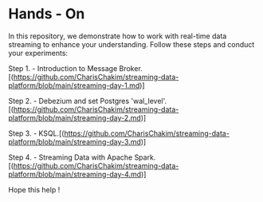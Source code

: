 # Hands - On
In this repository, we demonstrate how to work with real-time data streaming to enhance your understanding. Follow these steps and conduct your experiments:

Step 1. - Introduction to Message Broker.[(https://github.com/CharisChakim/streaming-data-platform/blob/main/streaming-day-1.md)]

Step 2. - Debezium and set Postgres 'wal_level'.[(https://github.com/CharisChakim/streaming-data-platform/blob/main/streaming-day-2.md)]

Step 3. - KSQL.[(https://github.com/CharisChakim/streaming-data-platform/blob/main/streaming-day-3.md)]

Step 4. - Streaming Data with Apache Spark.[(https://github.com/CharisChakim/streaming-data-platform/blob/main/streaming-day-4.md)]

Hope this help !

